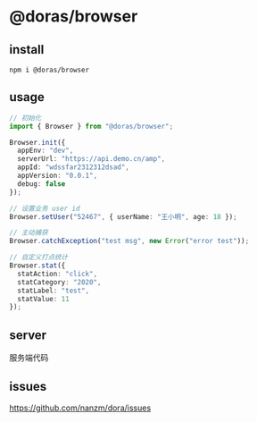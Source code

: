 # @doras/browser

## install

```shell
npm i @doras/browser
```

## usage

```ts
// 初始化
import { Browser } from "@doras/browser";

Browser.init({
  appEnv: "dev",
  serverUrl: "https://api.demo.cn/amp",
  appId: "wdssfar2312312dsad",
  appVersion: "0.0.1",
  debug: false
});

// 设置业务 user id
Browser.setUser("52467", { userName: "王小明", age: 18 });

// 主动捕获
Browser.catchException("test msg", new Error("error test"));

// 自定义打点统计
Browser.stat({
  statAction: "click",
  statCategory: "2020",
  statLabel: "test",
  statValue: 11
});

```
## server
服务端代码


## issues

https://github.com/nanzm/dora/issues
